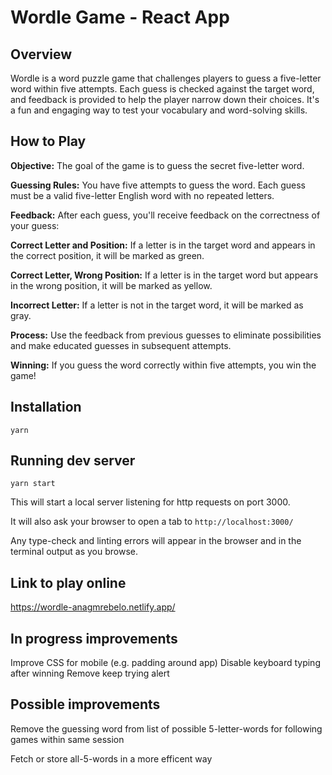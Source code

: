 # Wordle Game - React App

## Overview
Wordle is a word puzzle game that challenges players to guess a five-letter word within five attempts. Each guess is checked against the target word, and feedback is provided to help the player narrow down their choices. It's a fun and engaging way to test your vocabulary and word-solving skills.

## How to Play
**Objective:** The goal of the game is to guess the secret five-letter word.

**Guessing Rules:** You have five attempts to guess the word. Each guess must be a valid five-letter English word with no repeated letters.

**Feedback:** After each guess, you'll receive feedback on the correctness of your guess:

**Correct Letter and Position:** If a letter is in the target word and appears in the correct position, it will be marked as green.

**Correct Letter, Wrong Position:** If a letter is in the target word but appears in the wrong position, it will be marked as yellow.

**Incorrect Letter:** If a letter is not in the target word, it will be marked as gray.

**Process:** Use the feedback from previous guesses to eliminate possibilities and make educated guesses in subsequent attempts.

**Winning:** If you guess the word correctly within five attempts, you win the game!

## Installation

```
yarn
```
## Running dev server

```
yarn start
```

This will start a local server listening for http requests on port 3000.

It will also ask your browser to open a tab to `http://localhost:3000/`

Any type-check and linting errors will appear in the browser and in the terminal output as you browse.

## Link to play online 
https://wordle-anagmrebelo.netlify.app/

## In progress improvements
Improve CSS for mobile (e.g. padding around app)
Disable keyboard typing after winning
Remove keep trying alert



## Possible improvements
Remove the guessing word from list of possible 5-letter-words for following games within same session

Fetch or store all-5-words in a more efficent way
